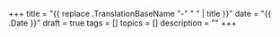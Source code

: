 +++
title = "{{ replace .TranslationBaseName "-" " " | title }}"
date = "{{ .Date }}"
draft = true
tags = []
topics = []
description = ""
+++